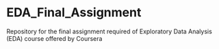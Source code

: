 # EDA_Final_Assignment
Repository for the final assignment required of Exploratory Data Analysis (EDA) course offered by Coursera
